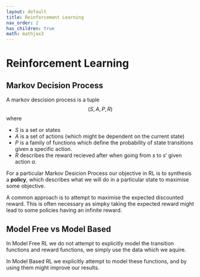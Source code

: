 ```yaml
---
layout: default
title: Reinforcement Learning
nav_order: 2
has_children: true
math: mathjax3
---
```



# Reinforcement Learning

## Markov Decision Process

A markov descision process is a tuple $$(S,A,P,R)$$ where

- $S$ is a set or states
- $A$ is a set of actions (which might be dependent on the current state)
- $P$ is a family of functions which define the probability of state transitions given a specific action.
- $R$ describes the reward recieved after when going from $s$ to $s\prime$ given action $a$.


For a particular Markov Desicion Process our objective in RL is to synthesis a __policy__, which describes what we will do in a particular state to maximise some objective.

A common approach is to attempt to maximise the expected discounted reward. This is often necessary as simpky taking the expected reward might lead to some policies having an infinite reward.


## Model Free vs Model Based

In Model Free RL we do not attempt to explicitly model the transition functions and reward functions, we simply use the data which we aquire.

In Model Based RL we explicitly attempt to model these functions, and by using them might improve our results.



